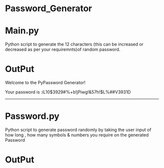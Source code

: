 # Password_Generator


# Main.py 

Python script to generate the 12 characters (this can be increased or decreased as per your requiremnts)of random password.
 

# OutPut

Welcome to the PyPassword Generator!


Your password is :iL10$3929#%+b!jPiwg!&57h!$L%##V3931D


**************************

# Password.py


Python script to generate password randomly by taking the user input of how  long , how many symbols & numbers you require on the generated Password


# OutPut


